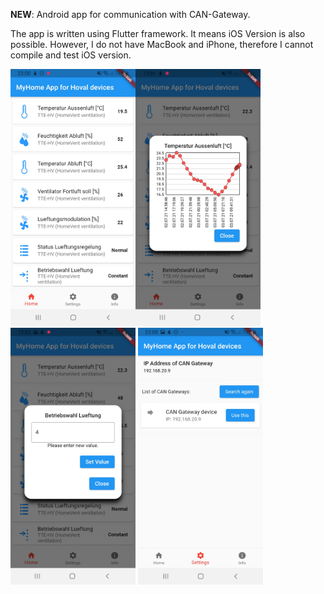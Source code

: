 **NEW**: Android app for communication with CAN-Gateway.

The app is written using Flutter framework. It means iOS Version is also possible. However, I do not have MacBook and iPhone, therefore I cannot compile and test iOS version.

<img src="001.jpg" width="200" /><img src="002.jpg" width="200" />
<img src="003.jpg" width="200" />
<img src="004.jpg" width="200" />
